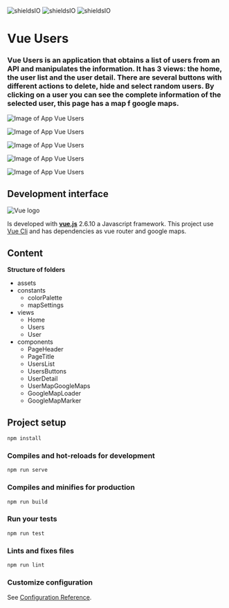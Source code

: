 ![shieldsIO](https://img.shields.io/github/issues/beatrizsmerino/vue-users)
![shieldsIO](https://img.shields.io/github/forks/beatrizsmerino/vue-users)
![shieldsIO](https://img.shields.io/github/stars/beatrizsmerino/vue-users)


# Vue Users
### Vue Users is an application that obtains a list of users from an API and manipulates the information. It has 3 views: the home, the user list and the user detail. There are several buttons with different actions to delete, hide and select random users. By clicking on a user you can see the complete information of the selected user, this page has a map f google maps.

![Image of App Vue Users](https://github.com/beatrizsmerino/vue-users/blob/feature/documentation/documentation/images/vue-users-1.png)

![Image of App Vue Users](https://github.com/beatrizsmerino/vue-users/blob/feature/documentation/documentation/images/vue-users-2.png)

![Image of App Vue Users](https://github.com/beatrizsmerino/vue-users/blob/feature/documentation/documentation/images/vue-users-3.png)

![Image of App Vue Users](https://github.com/beatrizsmerino/vue-users/blob/feature/documentation/documentation/images/vue-users-4.png)

![Image of App Vue Users](https://github.com/beatrizsmerino/vue-users/blob/feature/documentation/documentation/images/vue-users-5.png)


## Development interface
![Vue logo](https://github.com/beatrizsmerino/vue-dinner-calculator/blob/feature/documentation/documentation/images/vue-logo.png)

Is developed with **[vue.js](https://vuejs.org/)** 2.6.10 a Javascript framework. This project use [Vue Cli](https://cli.vuejs.org/) and has dependencies as vue router and google maps.


## Content
**Structure of folders**
- assets
- constants
  - colorPalette
  - mapSettings
- views
  - Home
  - Users
  - User
- components
  - PageHeader
  - PageTitle
  - UsersList
  - UsersButtons
  - UserDetail
  - UserMapGoogleMaps
  - GoogleMapLoader
  - GoogleMapMarker


## Project setup
```
npm install
```

### Compiles and hot-reloads for development
```
npm run serve
```

### Compiles and minifies for production
```
npm run build
```

### Run your tests
```
npm run test
```

### Lints and fixes files
```
npm run lint
```

### Customize configuration
See [Configuration Reference](https://cli.vuejs.org/config/).
